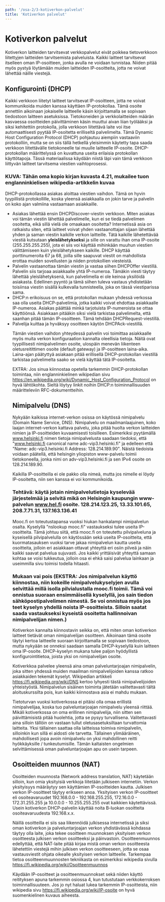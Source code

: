 ```yaml
---
path: '/osa-2/3-kotiverkon-palvelut'
title: 'Kotiverkon palvelut'
---
```


# Kotiverkon palvelut

Kotiverkon laitteiden tarvitsevat verkkopalvelut eivät poikkea tietoverkkoon liitettyjen laitteiden tarvitsemista palveluista. Kaikki laitteet tarvitsevat itselleen oman IP-osoitteen, jonka avulla ne voidaan tunnistaa. Niiden pitää myös pystyä löytämään muiden laitteiden IP-osoitteita, jotta ne voivat lähettää näille viestejä. 


## Konfigurointi (DHCP)

Kaikki verkkoon liitetyt laitteet tarvitsevat IP-osoitteen, jotta ne voivat kommunikoida muiden kanssa käyttäen IP-protokollaa. Tämä osoite annettiin aikoinaan jokaiselle laitteelle käsin kirjoittamalla se sopivaan tiedostoon laitteen asetuksissa. Tietokoneiden ja verkkolaitteiden määrän kasvaessa osoitteiden päivittäminen käsin muuttui aivan liian työlääksi ja siksi kehitettiin protokolla, jolla verkkoon liitettävä laite voi itse automaattisesti pyytää IP-osoitetta erilliseltä palvelimelta. Tämä Dynamic Host Configuration Protocol (DHCP) pohjautuu aiempiin vastaaviin protokolliin, mutta se on siis tällä hetkellä yleisimmin käytetty tapa saada verkkoon liitettävälle tietokoneelle tai muulle laitteelle IP-osoite. DHCP-protokollan määrittelyssä on kuvattuna useita erilaisia protokollan käyttötapoja. Tässä materiaalissa käydään niistä läpi vain tämä verkkoon liittyvän laitteet tarvitsema viestien vaihtoprosessi.

### KUVA: Tähän oma kopio kirjan kuvasta 4.21, mukailee tuon englanninkielisen wikipedia-artikkelin kuvaa

DHCP-protokollassa asiakas aloittaa viestien vaihdon. Tämä on hyvin tyypillistä protokollille, koska yleensä asiakkaalla on jokin tarve ja palvelin on koko ajan valmiina vastaamaan asiakkaille. 
<ul>
  <li>Asiakas lähettää ensin DHCPDiscover-viestin verkkoon. Miten asiakas voi tämän viestin lähettää palvelimelle, kun ei se tiedä palvelimen osoitetta, eikä sillä vielä ole omaakaan osoitetta? Internetissä asia on ratkaistu siten, että laitteet voivat yhden vastaanottajan sijaan lähettää yhden ja saman viestin kaikille verkon laitteille. Tätä kaikille lähetettävää viestiä kutsutaan <b>yleislähetykseksi</b> ja sille on varattu ihan oma IP-osoite (255.255.255.255), jota ei siis voi käyttää mihinkään muuhun viestien välittämiseen kuin yleislähetykseen kaikille. DHCP käyttää porttinumeroita 67 ja 68, joilla sille saapuvat viestit on mahdollista erottaa muiden sovellusten ja niiden protokollien viesteistä. 
 <li>Palvelin vastaanottaa tämän viestin ja vastaa siihen DHCPOffer viestillä. Palvelin siis tarjoaa asiakkaalle yhtä IP-numeroa. Tämäkin viesti täytyy lähettää yleislähetyksenä, kun palvelimella ei ole keinoa yksilöidä asiakasta. Edellinen pyyntö ja tämä siihen tuleva vastaus yhdistetään toisiinsa viestin sisällä kulkevalla tunnisteella, joka on tässä viestiparissa sama. 
 <li> DHCP:n erikoisuus on se, että protokollan mukaan yhdessä verkossa saa olla useita DHCP-palvelimia, jotka kaikki voivat ehdottaa asiakkaalle IP-numeroa. Asiakas päättää minkä tarjotuista IP-numeroista se ottaa käyttöönsä.  Asiakkaan pitääkin siksi vielä tarkistaa palvelimelta, että saanhan pitää tämän IP-osoitteen. Tämä tehdään DHCPRequest-viestillä.
 <li> Palvelija kuittaa ja hyväksyy osoitteen käytön DHCPAck-viestillä.

Tämän viestien vaihdon yhteydessä palvelin voi toimittaa asiakkaalle myös muita verkon konfiguraation kannalta oleellisia tietoja. Näitä ovat tyypillisesti nimipalvelimen osoite, ulospäin menevän liikenteen oletusreitittimen osoite (default gateway) ja IP-osoitteen laina-aika. Laina-ajan päätyttyä asiakaan pitää erillisellä DHCP-protokollan viestillä tarkistaa palvelimelta saako se vielä käyttää tätä IP-osoitetta. 

EXTRA: Jos sinua kiinnostaa opetella tarkemmin DHCP-protokollan toimintaa, niin englanninkielinen wikipedian sivu https://en.wikipedia.org/wiki/Dynamic_Host_Configuration_Protocol on hyvä lähtökohta. Sieltä löytyy linkit noihin DHCP:n toiminnallisuuden määritteleviin RFC-dokumentteihin.


## Nimipalvelu (DNS)

Nykyään kaikissa internet-verkon osissa on käytössä nimipalvelu (Domain Name Service, DNS). Nimipalvelu on maailmanlaajuinen, koko laajan internet-verkon kattava palvelu, joka pitää huolta verkon laitteiden nimien ja IP-osoitteiden kuvaamisesti toisilleen. Esimerkiksi pyytämällä www.helsinki.fi nimen tietoja nimipalvelusta saadaan tiedoksi, että "www.helsinki.fi canonical name adc-vip3.helsinki.fi" ja edelleen että "Name: adc-vip3.helsinki.fi Address: 128.214.189.90". Näistä tiedoista voidaan päätellä, että helsingin yliopiston www-palvelu toimii tietokoneella, jonka nimi on adv-vip3.helsinki.fi ja sen IPv4 osoite on 128.214.189.90.

Kaikilla IP-osoitteilla ei ole pakko olla nimeä, mutta jos nimelle ei löydy IP-osoitetta, niin sen kanssa ei voi kommunikoida.

### Tehtävä: käytä jotain nimipalvelutietoja kyselevää järjestelmää ja selvitä mikä on Helsingin kaupungin www-palvelun www.hel.fi osoite. 128.214.123.25, 13.33.101.65, 208.7.71.31, 137.163.136.41

Mooc.fi on toteutustapansa vuoksi hiukan hankalampi nimipalvelun osalta. Kyselyllä "nslookup mooc.fi" vastaukseksi tulee useita IP-osoitteita. Tämä johtuu siitä, että mooc.fi on toteutettu pilvipalveluna ja kyseisellä pilvipalvelulla on käytössään sekä useita IP-osoitteita, että kuormatasauksen vuoksi tarve jakaa nimipalvelun kautta useita osoitteita, jolloin eri asiakkaan ottavat yhteyttä eri osiin pilveä ja näin kaikki saavat palvelua sujuvasti. Jos kaikki yrittäisivät yhteyttä samaan kohtaa se voisi tukkeutua, jolloin osa ei ehkä saisi palvelua lainkaan ja useimmilla sivu toimisi todella hitaasti.

### Mukaan vai pois (EKSTRA: Jos nimipalvelun käyttö kiinnostaa, niin kokeille nimipalvelukyselyjen avulla selvittää millä isolla pilvialustalla mooc.fi toimii. Tämä voi onnistua suoraan ensimmäisellä kyselyllä, jos sain tiedon sähköpostipalvelimen nimestä. Se voi onnistua myös jos teet kyselyn yhdellä noista IP-osoitteista. Silloin saatat saada vastaukseksi kyseistä osoitetta hallinnoivan nimipalvelijan nimen.)

Kotiverkon kannalta kiinnostavin seikka on, että miten oman kotiverkon laitteet tietävät oman nimipalvelijan osoitteen. Aikoinaan tämä osoite täytyi kertoa laitteelle suoraan kirjoittamalla se sopivaan tiedostoon, mutta nykyään se onneksi saadaan samalla DHCP-kyselyllä kuin laitteen oma IP-osoite. DHCP-kyselyn mukana tulee paljon hyödyllistä konfigurointitietoa, joista yksi on nimipalvelijan osoite.

Kotiverkkoa palvelee yleensä aina oman palveluntarjoajan nimipalvelin, joka sitten yhdessä muiden maailman nimipalvelijoiden kanssa ratkoo asiakkaiden tekemät kyselyt. Wikipedian artikkeli https://fi.wikipedia.org/wiki/DNS kertoo lyhyesti tästä nimipalvelijoiden yhteistyöstä. Nimipalvelun sisäinen toiminta jätetään valitettavasti tältä aloituskurssilta pois, kun kaikki kiinnostava asia ei mahdu mukaan. 

Tietoturvan vuoksi kotiverkossa ei pitäisi olla omaa erillistä nimipalvelijaa, koska tuo palveluntarjoajan nimipalvelu yleensä riittää. Mikäli kotiverkossa on oma erillinen nimipalvelija, niin sitten sen päivittämisistä pitää huolehtia, jotta se pysyy turvallisena. Valitettavasti aina silloin tällöin on vastaan tullut oletusasetuksiltaan turvattomia laitteita. Yksi tällainen saattaa olla laitteissa toimiva nimipalvelin, silloinkin kun sillä ei aidosti ole tarvetta. Tällainen ylimääräinen, mahdollisesti jopa avoin nimipalvelu on yksi mahdollinen reitti hyökkäyksille / tunkeutumisille. Tämän kaltaisten ongelmien selvittämisessä oman palveluntarjoajan apu on usein tarpeen.


## Osoitteiden muunnos (NAT)

Osoitteiden muunnosta (Network address translation, NAT) käytetään silloin, kun omia yksityisiä verkkoja liitetään julkiseen internetiin. Verkon yksityisyys määräytyy sen käyttämien IP-osoitteiden kautta. Julkisen verkon IP-osoitteet täytyy erikseen anoa. Yksityisen verkon IP-osoitteet eli osoiteavaruudet 192.168.0.0 - 192.168.255.255, 172.16.0.0 - 172.31.255.255 ja 10.0.0.0 - 10.255.255.255 ovat kaikkien käytettävissä. Usein kotiverkon DHCP-palvelin käyttää noita B-luokan osoitteita osoiteavaruudesta 192.168.x.x.

Näillä osoitteilla ei siis saa liikennöidä julkisessa internetissä ja siksi oman kotiverkon ja palveluntarjoajan verkon yhdistävässä kohdassa täytyy olla laite, joka tekee osoitteen muunnoksen yksityisen verkon osoitteesta julkisen verkon osoitteeksi ja päinvastoin. Osoitteenmuunnos edellyttää, että NAT-laite pitää kirjaa mistä oman verkon osoitteesta lähetettiin viestejä mihin julkisen verkon osoitteeseen, jotta se osaa vastausviestit ohjata oikealle yksityisen verkon laitteelle. Tarkempaa tietoa osoitteenmuunnosten tekniikasta on esimerkiksi wikipedia sivulla https://fi.wikipedia.org/wiki/Osoitteenmuunnos

Käydään IP-osoitteet ja osoitteenmuunnokset sekä niiden käyttö reitityksen apuna tarkemmin osiossa 4, kun tutustutaan verkkokerroksen toiminnallisuuteen. Jos jo nyt haluat lukea tarkemmin IP-osoitteista, niin wikipedia sivu https://fi.wikipedia.org/wiki/IP-osoite on hyvä suomenkielinen kuvaus aiheesta.




